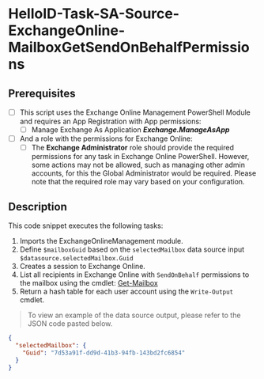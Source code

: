 # HelloID-Task-SA-Source-ExchangeOnline-MailboxGetSendOnBehalfPermissions

## Prerequisites
- [ ] This script uses the Exchange Online Management PowerShell Module and requires an App Registration with App permissions:
  - [ ] Manage Exchange As Application <b><i>Exchange.ManageAsApp</i></b>
- [ ] And a role with the permissions for Exchange Online:
  - [ ] The **Exchange Administrator** role should provide the required permissions for any task in Exchange Online PowerShell. However, some actions may not be allowed, such as managing other admin accounts, for this the Global Administrator would be required. Please note that the required role may vary based on your configuration.

## Description

This code snippet executes the following tasks:

1. Imports the ExchangeOnlineManagement module.
2. Define `$mailboxGuid` based on the `selectedMailbox` data source input `$datasource.selectedMailbox.Guid`
3. Creates a session to Exchange Online.
4. List all recipients in Exchange Online with `SendOnBehalf` permissions to the mailbox using the cmdlet: [Get-Mailbox](https://learn.microsoft.com/en-us/powershell/module/exchange/get-mailbox?view=exchange-ps)
5. Return a hash table for each user account using the `Write-Output` cmdlet.

> To view an example of the data source output, please refer to the JSON code pasted below.

```json
{
  "selectedMailbox": {
    "Guid": "7d53a91f-dd9d-41b3-94fb-143bd2fc6854"
  }
}
```